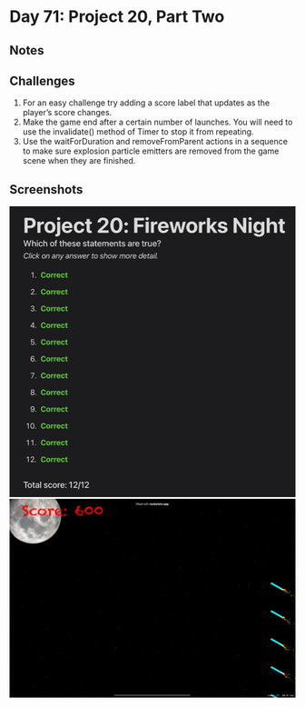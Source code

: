 # Day 71: Project 20, Part Two

## Notes


## Challenges
1. For an easy challenge try adding a score label that updates as the player’s score changes.
2. Make the game end after a certain number of launches. You will need to use the invalidate() method of Timer to stop it from repeating.
3. Use the waitForDuration and removeFromParent actions in a sequence to make sure explosion particle emitters are removed from the game scene when they are finished.


## Screenshots
![App-Screenshot](documentation/1.png)
![App-Screenshot](documentation/1.gif)

